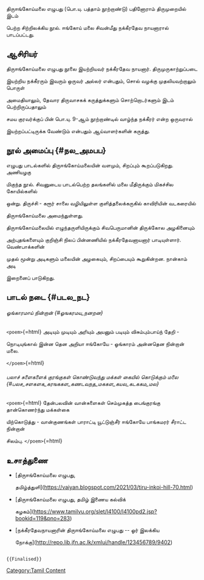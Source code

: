 திருஈங்கோய்மலை எழுபது (பொ.யு. பத்தாம் நூற்றாண்டு) பதினோராம் திருமுறையில் இடம்
பெற்ற சிற்றிலக்கிய நூல். ஈங்கோய் மலை சிவன்மீது நக்கீரதேவ நாயனாரால் பாடப்பட்டது.

## ஆசிரியர்

திருஈங்கோய்மலை எழுபது நூலை இயற்றியவர் நக்கீரதேவ நாயனார். திருமுருகாற்றுப்படை
இயற்றிய நக்கீரரும் இவரும் ஒருவர் அல்லர் என்பதும், சொல் வழக்கு முதலியவற்றாலும் பொருள்
அமைதியாலும், தேவார திருவாசகக் கருத்துக்களும் சொற்றொடர்களும் இடம் பெற்றிருப்பதாலும்
சமய குரவர்க்குப் பின் பொ.யு. 9-ஆம் நூற்றாண்டில் வாழ்ந்த நக்கீரர் என்ற ஒருவரால்
இயற்றப்பட்டிருக்க வேண்டும் என்பதும் ஆய்வாளர்களின் கருத்து.

## நூல் அமைப்பு {#நல_அமபப}

எழுபது பாடல்களில் திருஈங்கோய்மலையின் வளமும், சிறப்பும் கூறப்படுகிறது. அணியழகு
மிகுந்த நூல். சிவனுடைய பாடல்பெற்ற தலங்களில் மலை மீதிருக்கும் மிகச்சில கோயில்களில்
ஒன்று. திருச்சி - கரூர் சாலை வழியிலுள்ள குளித்தலைக்கருகில் காவிரியின் வடகரையில்
திருஈங்கோய்மலை அமைந்துள்ளது.

திருஈங்கோய்மலையில் எழுந்தருளியிருக்கும் சிவபெருமானின் திருக்கோல அழகினையும்
அற்புதங்களையும் குறிஞ்சி நிலப் பின்னணியில் நக்கீரதேவனாயனார் பாடியுள்ளார். வெண்பாக்களின்
முதல் மூன்று அடிகளும் மலையின் அழகையும், சிறப்பையும் கூறுகின்றன. நான்காம் அடி
இறைனைப் பாடுகிறது.

## பாடல் நடை {#படல_நட}

###### ஓங்காரமாய் நின்றான் {#ஓஙகரமய_நனறன}

`<poem>`{=html} அடியும் முடியும் அரியும் அயனும் படியும் விசும்பும்பாய்ந் தேறி -
நொடியுங்கால் இன்ன தென அறியா ஈங்கோயே - ஓங்காரம் அன்னதென நின்றான் மலை.
`</poem>`{=html}

###### பலாச் சுளைகளைக் குரங்குகள் கொண்டுவந்து மக்கள் கையில் கொடுக்கும் மலை {#பலச_சளகளக_கரஙககள_கணடவநத_மககள_கயல_கடககம_மல}

`<poem>`{=html} தேன்பலவின் வான்சுளைகள் செம்முகத்த பைங்குரங்கு தான்கொணர்ந்து மக்கள்கை
யிற்கொடுத்து - வான்குணங்கள் பாராட்டி யூட்டுஞ்சீர் ஈங்கோயே பாங்கமரர் சீராட்ட நின்றான்
சிலம்பு. `</poem>`{=html}

## உசாத்துணை

-   [திருஈங்கோய்மலை எழுபது,
    தமிழ்த்துளி](https://vaiyan.blogspot.com/2021/03/tiru-inkoi-hill-70.html)
-   [திருஈங்கோய்மலை எழுபது, தமிழ் இணைய கல்விக்
    கழகம்](https://www.tamilvu.org/slet/l4100/l4100pd2.jsp?bookid=119&pno=283)
-   [நக்கீரதேவநாயனாரின் திருஈங்கோய்மலை எழுபது -- ஓர் இலக்கிய
    நோக்கு](http://repo.lib.jfn.ac.lk/xmlui/handle/123456789/9402)

```{=mediawiki}
{{Finalised}}
```
[Category:Tamil Content](Category:Tamil_Content "wikilink")
